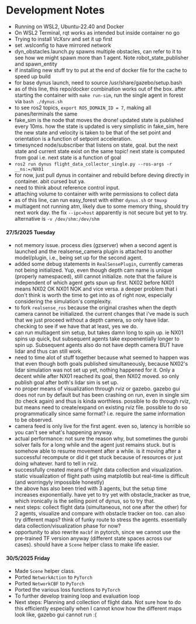 # Development Notes
- Running on WSL2, Ubuntu-22.40 and Docker
- On WSL2 Terminal, rqt works as intended but inside container no go
- Trying to install VcXsrv and set it up first
- set .wslconfig to have mirrored network
- dyn_obstacles.launch.py spawns multiple obstacles, can refer to it to see how we might spawn more than 1 agent. Note robot_state_publisher and spawn_entity
- if installing new stuff try to put at the end of docker file for the cache to speed up build
- for base dynus launch, need to source /usr/share/gazebo/setup.bash
- as of this line, this repo/docker combination works out of the box. after starting the container with `make run-sim`, run the single agent in forest via `bash ./dynus.sh`
- to see ros2 topics, `export ROS_DOMAIN_ID = 7`, making all panes/terminals the same
- fake_sim is the node that moves the drone! updated state is published every 10ms. how the state is updated is very simplistic in fake_sim, here the new state and velocity is taken to be that of the set point and orientation is a function of setpoint acceleration.
- timesynced node/subscriber that listens on state, goal. but the next state and current state exist on the same topic! next state is computed from goal i.e. next state is a function of goal
- `ros2 run dynus flight_data_collector_single.py --ros-args -r __ns:=/NX01`
- for now, just pull dynus in container and rebuild before deving directly in container. abit cursed but ya.
- need to think about reference control input. 
- attaching volume to container with write permissions to collect data
- as of this line, can run easy_forest with either `dynus.sh` or `tmuxp`
- multiagent not running atm, likely due to some memory thing, should try next work day. the fix `--ipc=host` apparently is not secure but yet to try. alternative is `-v /dev/shm:/dev/shm`

#### 27/5/2025 Tuesday
- not memory issue. process dies (gzserver) when a second agent is launched and the realsense_camera plugin is attached to another model/plugin, i.e., being set up for the second agent.
- added some debug statements in `RealSensePlugin`, currently cameras not being initialized. Yup, even though depth cam name is unique (properly namespaced), still cannot initialize. note that the failure is independent of which agent gets spun up first. NX02 before NX01 means NX02 OK NX01 NOK and vice versa. a deeper problem that i don't think is worth the time to get into as of right now, especially considering the simulation's complexity.
- to fork `realsense_ros` because the original crashes when the depth camera cannot be initialized. the current changes that i've made is such that we just proceed without a depth camera, so only have lidar. checking to see if we have that at least, yes we do.
- can run multiagent sim setup, but takes damn long to spin up. ie NX01 spins up quick, but subsequent agents take expoenentially longer to spin up. Subsequent agents also do not have depth camera BUT have lidar and thus can still work. 
- need to time alot of stuff together because what seemed to happen was that even though both goals published simultaneously, because NX02's lidar simulation was not set up yet, nothing happened for it. Only a decent while after NX01 reached its goal, then NX02 moved. so only publish goal after both's lidar sim is set up.
- no proper means of visualization through rviz or gazebo. gazebo gui does not run by default but has been crashing on run, even in single sim (to check again) and thus is kinda worthless. possible to do through rviz, but means need to create/expand on existing rviz file. possible to do so programmatically since same format? i.e. require the same information to be observed.
- camera feed is only live for the first agent. even so, latency is horrible so you can't see what's happening anyway. 
- actual performance: not sure the reason why, but sometimes the gurobi solver fails for a long while and the agent just remains stuck. but is somehow able to resume movement after a while. is it moving after a successful recompute or did it get stuck because of resources or just doing whatever. hard to tell in rviz. 
- successfully created means of flight data collection and visualization. static visualization of flight path using matplotlib but real-time is difficult (and worringyly impossible honestly)
- the above has also been tried with 3 agents, but the setup time increases exponentially. have yet to try yet with obstacle_tracker as true, which ironically is the selling point of dynus, so to try that.
- next steps: collect flight data (simultaneous, not one after the other) for 2 agents, visualize and compare with obstacle tracker on too. can also try different maps? think of funky route to stress the agents. essentially data collection/visualization phase for now? 
- opportunity to also rewrite `macbf` in pytorch, since we cannot use the pre-trained TF version anyway (different state spaces across our cases). should have a `Scene` helper class to make life easier. 

#### 30/5/2025 Friday
- Made `Scene` helper class. 
- Ported `NetworkAction` to `PyTorch`
- Ported `NetworkCBF` to `PyTorch`
- Ported the various loss functions to `PyTorch`
- To further develop training loop and evaluation loop
- Next steps: Planning and collection of flight data. Not sure how to do this efficiently especially when I cannot know how the different maps look like, gazebo gui cannot run :(